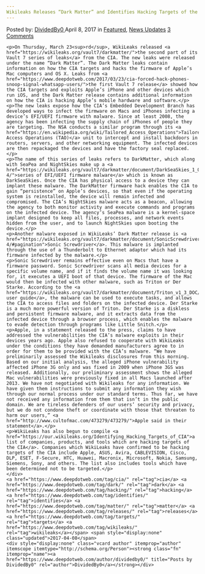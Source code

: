 ```yaml
---
Wikileaks Releases “Dark Matter” and Identifies Hacking Targets of the CIa"
---
```

<article class="post-listing post-19072 post type-post status-publish format-standard has-post-thumbnail hentry  tag-cia tag-dark tag-hacking tag-identifies tag-matter tag-releases tag-targets tag-wikileaks">
    <div class="post-inner">
        <span>Posted by: <a href="https://www.deepdotweb.com/author/dividedby0/" title="">DividedBy0 </a></span>
    <span>April 8, 2017</span>
    <span>in <a href="https://www.deepdotweb.com/category/deepdot-news/" rel="category tag">Featured</a>, <a href="https://www.deepdotweb.com/category/news-updates/" rel="category tag">News Updates</a></span>
    <span><a href="https://www.deepdotweb.com/2017/04/08/wikileaks-releases-dark-matter-identifies-hacking-targets-cia/#comments">3 Comments</a></span>
    </p>
    <div class="clear"></div>
    
    <p>On Thursday, March 23<sup>rd</sup>, WikiLeaks released <a href="https://wikileaks.org/vault7/darkmatter/">the second part of its Vault 7 series of leaks</a> from the CIA. The new leaks were released under the name “Dark Matter”. The Dark Matter leaks contain information on how the CIA targets and hacks the firmware of Apple’s Mac computers and OS X. Leaks from <a href="https://www.deepdotweb.com/2017/03/23/cia-forced-hack-phones-snoop-signal-whatsapp-users/">the first Vault 7 release</a> showed how the CIA targets and exploits Apple’s iPhone and other devices which run iOS, and the Dark Matter release contains additional information on how the CIA is hacking Apple’s mobile hardware and software.</p>
    <p>The new leaks expose how the CIA’s Embedded Development Branch has developed ways to infect the firmware on Macs and iPhones infecting a device’s EFI/UEFI firmware with malware. Since at least 2008, the agency has been infecting the supply chain of iPhones of people they are targeting. The NSA conducts a similar program through its <a href="https://en.wikipedia.org/wiki/Tailored_Access_Operations">Tailored Access Operations (TAO)</a> unit to intercept and install backdoors in routers, servers, and other networking equipment. The infected devices are then repackaged the devices and have the factory seal replaced.</p>
    <p>The name of this series of leaks refers to DarkMatter, which along with SeaPea and NightSkies make up a <a href="https://wikileaks.org/vault7/darkmatter/document/DarkSeaSkies_1_0_URD/page-4/">series of EFI/UEFI firmware malware</a> which is known as DarkSeaSkies. Once the CIA has physical access to a device they can implant these malware. The DarkMatter firmware hack enables the CIA to gain “persistence” on Apple’s devices, so that even if the operating system is reinstalled, the device will remain infected and compromised. The CIA’s NightSkies malware acts as a beacon, allowing the agency to both monitor activity and execute commands and programs on the infected device. The agency’s SeaPea malware is a kernel-space implant designed to keep all files, processes, and network events hidden from the user, and to launch NightSkies upon booting the device.</p>
    <p>Another malware exposed in WikiLeaks’ Dark Matter release is <a href="https://wikileaks.org/vault7/darkmatter/document/SonicScrewdriver_1p0/page-4/#pagination">Sonic Screwdriver</a>. This malware is implanted through the use of a Thunderbolt to Ethernet adaptor which had its firmware infected by the malware.</p>
    <p>Sonic Screwdriver remains effective even on Macs that have a firmware password. Sonic Screwdriver scans all media devices for a specific volume name, and if it finds the volume name it was looking for, it executes a UEFI boot of that device. The firmware of the Mac would then be infected with other malware, such as Triton or Der Starke. According to the <a href="https://wikileaks.org/vault7/darkmatter/document/Triton_v1_3_DOC/">Triton user guide</a>, the malware can be used to execute tasks, and allows the CIA to access files and folders on the infected device. Der Starke is a much more powerful version of Triton. Der Starke is a diskless and persistent firmware malware, and it extracts data from the infected device through a browser process, which enables the malware to evade detection through programs like Little Snitch.</p>
    <p>Apple, in a statement released to the press, claims to have addressed the vulnerabilities the CIA’s malware exploits in their devices years ago. Apple also refused to cooperate with WikiLeaks under the conditions they have demanded manufacturers agree to in order for them to be provided with the CIA’s malware. “We have preliminarily assessed the Wikileaks disclosures from this morning. Based on our initial analysis, the alleged iPhone vulnerability affected iPhone 3G only and was fixed in 2009 when iPhone 3GS was released. Additionally, our preliminary assessment shows the alleged Mac vulnerabilities were previously fixed in all Macs launched after 2013. We have not negotiated with Wikileaks for any information. We have given them instructions to submit any information they wish through our normal process under our standard terms. Thus far, we have not received any information from them that isn’t in the public domain. We are tireless defenders of our users’ security and privacy, but we do not condone theft or coordinate with those that threaten to harm our users,” <a href="http://www.cultofmac.com/473279/473279/">Apple said in their statement</a>.</p>
    <p>WikiLeaks has also begun to compile <a href="https://our.wikileaks.org/Identifying_Hacking_Targets_of_CIA">a list of companies, products, and tools which are hacking targets of the CIA</a>. Companies which WikiLeaks have confirmed to be hacking targets of the CIA include Apple, ASUS, Avira, CABLEVISION, Cisco, DLP, ESET, F-Secure, HTC, Huawei, Macronix, Microsoft, Nokia, Samsung, Siemens, Sony, and others. The list also includes tools which have been determined not to be targeted.</p>
    </div>
    <a href="https://www.deepdotweb.com/tag/cia/" rel="tag">cia</a> <a href="https://www.deepdotweb.com/tag/dark/" rel="tag">dark</a> <a href="https://www.deepdotweb.com/tag/hacking/" rel="tag">hacking</a> <a href="https://www.deepdotweb.com/tag/identifies/" rel="tag">identifies</a> <a href="https://www.deepdotweb.com/tag/matter/" rel="tag">matter</a> <a href="https://www.deepdotweb.com/tag/releases/" rel="tag">releases</a> <a href="https://www.deepdotweb.com/tag/targets/" rel="tag">targets</a> <a href="https://www.deepdotweb.com/tag/wikileaks/" rel="tag">wikileaks</a></span> <span style="display:none" class="updated">2017-04-08</span>
    <div style="display:none" class="vcard author" itemprop="author" itemscope itemtype="http://schema.org/Person"><strong class="fn" itemprop="name"><a href="https://www.deepdotweb.com/author/dividedby0/" title="Posts by DividedBy0" rel="author">DividedBy0</a></strong></div>
    
